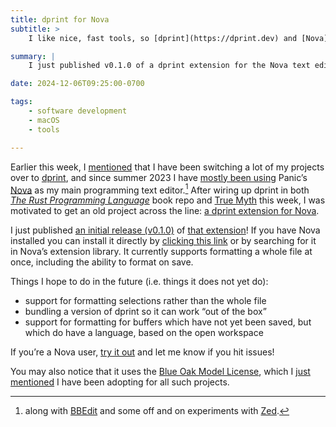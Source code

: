 ```yaml
---
title: dprint for Nova
subtitle: >
    I like nice, fast tools, so [dprint](https://dprint.dev) and [Nova](https://nova.app) make a great pair.

summary: |
    I just published v0.1.0 of a dprint extension for the Nova text editor. It currently handles formatting files.

date: 2024-12-06T09:25:00-0700

tags:
    - software development
    - macOS
    - tools

---
```


Earlier this week, I [mentioned][dprev] that I have been switching a lot of my projects over to [dprint][dprint], and since summer 2023 I have [mostly been using][nova-writeup] Panic’s [Nova][nova] as my main programming text editor.[^editors] After wiring up dprint in both [<cite>The Rust Programming Language</cite>][trpl] book repo and [True Myth][tm] this week, I was motivated to get an old project across the line: [a dprint extension for Nova][nova-dprint].

[dprev]: https://v5.chriskrycho.com/notes/dprint/
[dprint]: https://dprint.dev
[nova-writeup]: https://v5.chriskrycho.com/journal/reflections-on-a-month-with-bbedit-and-nova/
[trpl]: https://github.com/rust-lang/book/pull/4125
[tm]: https://github.com/true-myth/true-myth
[nova]: https://nova.app
[nova-dprint]: https://github.com/chriskrycho/nova-dprint/tree/main

I just published [an initial release (v0.1.0)][release] of [that extension][extension]! If you have Nova installed you can install it directly by [clicking this link](nova://extension?id=chriskrycho.dprint) or by searching for it in Nova’s extension library. It currently supports formatting a whole file at once, including the ability to format on save.

[release]: https://github.com/chriskrycho/nova-dprint/releases/tag/v0.1.0
[extension]: https://extensions.panic.com/extensions/chriskrycho/chriskrycho.dprint/

Things I hope to do in the future (i.e. things it does not yet do):

- support for formatting selections rather than the whole file
- bundling a version of dprint so it can work “out of the box”
- support for formatting for buffers which have not yet been saved, but which do have a language, based on the open workspace

If you’re a Nova user, [try it out][extension] and let me know if you hit issues!

You may also notice that it uses the [Blue Oak Model License][blue-oak], which I [just mentioned][bo-post] I have been adopting for all such projects.

[blue-oak]: https://blueoakcouncil.org/license/1.0.0
[bo-post]: https://v5.chriskrycho.com/notes/blue-oak-model-license/

[^editors]: along with [BBEdit][bbedit] and some off and on experiments with [Zed][zed].

[bbedit]: https://www.barebones.com/products/bbedit/
[zed]: https://zed.dev
